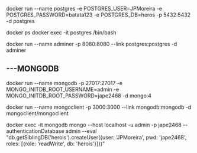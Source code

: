 docker run --name postgres -e POSTGRES_USER=JPMoreira -e POSTGRES_PASSWORD=batata123 -e POSTGRES_DB=heros -p 5432:5432 -d postgres

docker ps
docker exec -it postgres /bin/bash

docker run --name adminer -p 8080:8080  --link postgres:postgres -d adminer

## ---MONGODB

docker run --name mongodb -p 27017:27017 -e MONGO_INITDB_ROOT_USERNAME=admin -e MONGO_INITDB_ROOT_PASSWORD=jape2468 -d mongo:4

docker run --name mongoclient -p 3000:3000 --link mongodb:mongodb -d mongoclient/mongoclient

docker exec -it mongodb mongo --host localhost -u admin -p jape2468 --authenticationDatabase admin --eval "db.getSiblingDB('herois').createUser({user: 'JPMoreira', pwd: 'jape2468', roles: [{role: 'readWrite', db: 'herois'}]})"